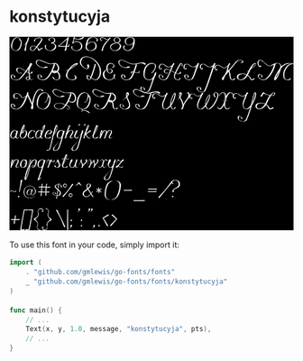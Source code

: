 # konstytucyja

![konstytucyja](konstytucyja.png)

To use this font in your code, simply import it:

```go
import (
	. "github.com/gmlewis/go-fonts/fonts"
	_ "github.com/gmlewis/go-fonts/fonts/konstytucyja"
)

func main() {
	// ...
	Text(x, y, 1.0, message, "konstytucyja", pts),
	// ...
}
```
